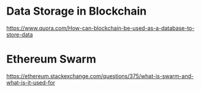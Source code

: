 # Data Storage in Blockchain
https://www.quora.com/How-can-blockchain-be-used-as-a-database-to-store-data <br>

# Ethereum Swarm
https://ethereum.stackexchange.com/questions/375/what-is-swarm-and-what-is-it-used-for <br>
